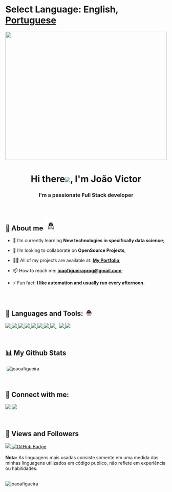 # Select Language: **English**, [Portuguese](README-pt.md)



<a href="#"><img width="100%" src="https://gist.githubusercontent.com/brettlangdon/85942af486eb79118467/raw/2a7409cd3c26a90b2e82bdc40dc7db18b92b3517/agFJkFJ.jpg" height="400px"/></a>

<h1 align="center">Hi there<img src="https://raw.githubusercontent.com/MartinHeinz/MartinHeinz/master/wave.gif" width="30px">, I'm João Victor</h1>
<h3 align="center">I'm a passionate Full Stack developer</h3>


<br>

   ## 🤖  About me  <img src="about.gif" width="38px">

- 🧐 I’m currently learning **New technologies in specifically data science**;

- 👯 I’m looking to collaborate on **OpenSource Projects**;

- 👨‍💻 All of my projects are available at:  **[My Portfolio](https://github.com/joaoafigueira?tab=repositories)**;

- 📫 How to reach me: **joaofigueiraprog@gmail.com**;

- ⚡ Fun fact: **I like automation and  usually run every afternoon.**

<br>

## 🚀 Languages and Tools: <img src="love.gif" width="28px">

<p align="left"> 
    <a href="https://www.java.com" target="_blank"> <img src="https://img.icons8.com/color/48/000000/java-coffee-cup-logo.png"/> </a>
    <a href="https://spring.io/projects/spring-boot" target="_blank"> <img src="https://img.icons8.com/color/48/000000/spring-logo.png"/> </a> 
    <a href="https://developer.mozilla.org/en-US/docs/Web/JavaScript" target="_blank"> <img src="https://img.icons8.com/color/48/000000/javascript.png"/> </a> 
    <a href="https://www.w3.org/html/" target="_blank"> <img src="https://img.icons8.com/color/48/000000/html-5.png"/> </a> 
    <a href="https://www.w3schools.com/css/" target="_blank"> <img src="https://img.icons8.com/color/48/000000/css3.png"/> </a> 
    <a href="https://getbootstrap.com" target="_blank"> <img src="https://img.icons8.com/color/48/000000/bootstrap.png"/> </a> 
    <a href="https://www.python.org" target="_blank"> <img src="https://img.icons8.com/color/48/000000/python.png"/> </a> 
    <a style="padding-right:8px;" href="https://www.mysql.com/" target="_blank"> <img src="https://img.icons8.com/fluent/50/000000/mysql-logo.png"/> </a>
    <a href="https://git-scm.com/" target="_blank"> <img src="https://img.icons8.com/color/48/000000/git.png"/> </a> 
     <a href="https://jquery.com" target="_blank"> <img src="https://img.icons8.com/ios-filled/50/000000/jquery.png"/></a> 
</p>

<br>


##  📊 My Github Stats

<p>&nbsp;<img align="center" src="https://github-readme-stats.vercel.app/api?username=joaoafigueira&show_icons=true&locale=en" alt="joaoafigueira" /></p>
 <br>

## 🤝 Connect with me:

<p>
<a href = "https://www.linkedin.com/in/joão-victor-alves-figueira/"><img src="https://img.icons8.com/fluent/48/000000/linkedin.png"/></a>
<a href = "https://www.instagram.com/jaoafigueira/"><img src="https://img.icons8.com/fluent/48/000000/instagram-new.png"/></a>
</p>
<br>

## 📱 Views and Followers

<a href="https://github.com/Meghna-DAS/github-profile-views-counter">
    <img src="https://komarev.com/ghpvc/?username=joaoafigueira">
</a>
<a href="https://github.com/SubhamRaoniar28?tab=followers"><img src="https://img.shields.io/github/followers/joaoafigueira?label=Followers&style=social" alt="GitHub Badge"></a>


<br>
<br>
<b>Nota:</b> As linguagens mais usadas consiste somente em uma medida das minhas linguagens utilizados em código publico, não reflete em experiência ou habilidades.
<br>
<br>
<p><img align="left" src="https://github-readme-stats.vercel.app/api/top-langs?username=joaoafigueira&show_icons=true&locale=en&layout=compact" alt="joaoafigueira" />

</p>
